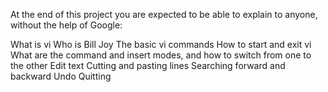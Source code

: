 At the end of this project you are expected to be able to explain to anyone, without the help of Google:

What is vi
Who is Bill Joy
The basic vi commands
How to start and exit vi
What are the command and insert modes, and how to switch from one to the other
Edit text
Cutting and pasting lines
Searching forward and backward
Undo
Quitting
